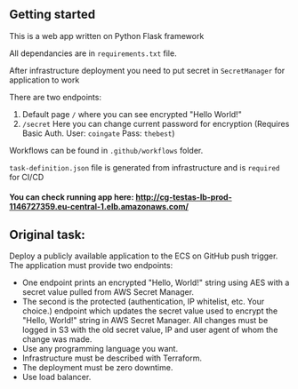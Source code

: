 ## Getting started

This is a web app written on Python Flask framework

All dependancies are in ``requirements.txt`` file.

After infrastructure deployment you need to put secret in `SecretManager` for application to work

There are two endpoints:
  1. Default page ``/`` where you can see encrypted "Hello World!"
  2. ``/secret`` Here you can change current password for encryption (Requires Basic Auth. User: ``coingate``  Pass: ``thebest``)
  
Workflows can be found in ``.github/workflows`` folder.
  
`task-definition.json` file is generated from infrastructure and is `required` for CI/CD


#### You can check running app here: http://cg-testas-lb-prod-1146727359.eu-central-1.elb.amazonaws.com/




## Original task: 

Deploy a publicly available application to the ECS on GitHub push trigger.
The application must provide two endpoints:
- One endpoint prints an encrypted "Hello, World!" string using AES with a secret value pulled from AWS Secret Manager.
- The second is the protected (authentication, IP whitelist, etc. Your choice.) endpoint which updates the secret value used to encrypt the "Hello, World!" string in AWS Secret Manager. All changes must be logged in S3 with the old secret value, IP and user agent of whom the change was made.
- Use any programming language you want.
- Infrastructure must be described with Terraform.
- The deployment must be zero downtime.
- Use load balancer.
